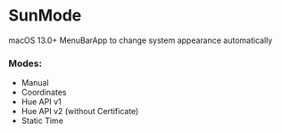 # SunMode
macOS 13.0+ MenuBarApp to change system appearance automatically

### Modes:
- Manual
- Coordinates
- Hue API v1
- Hue API v2 (without Certificate)
- Static Time
